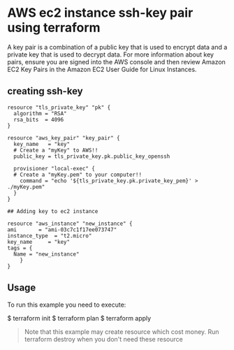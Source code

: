 # AWS ec2 instance ssh-key pair using terraform

A key pair is a combination of a public key that is used to encrypt data and a private key that is used to decrypt data. For more information about key pairs, ensure you are signed into the AWS console and then review Amazon EC2 Key Pairs in the Amazon EC2 User Guide for Linux Instances.

## creating ssh-key 
```
resource "tls_private_key" "pk" {
  algorithm = "RSA"
  rsa_bits  = 4096
}

resource "aws_key_pair" "key_pair" {
  key_name   = "key"      
  # Create a "myKey" to AWS!!
  public_key = tls_private_key.pk.public_key_openssh

  provisioner "local-exec" { 
  # Create a "myKey.pem" to your computer!!
    command = "echo '${tls_private_key.pk.private_key_pem}' > ./myKey.pem"
  }
}

## Adding key to ec2 instance

resource "aws_instance" "new_instance" {
ami       = "ami-03c7c1f17ee073747"
instance_type  = "t2.micro"
key_name     = "key"
tags = { 
  Name = "new_instance"
    }
}
```
## Usage

To run this example you need to execute:

$ terraform init
$ terraform plan
$ terraform apply

> Note that this example may create resource which cost money. Run terraform destroy when you don't need these resource

